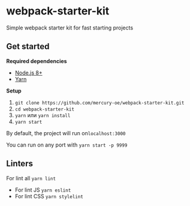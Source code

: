webpack-starter-kit
=========

Simple webpack starter kit for fast starting projects

Get started
----

**Required dependencies**
- [Node.js 8+](https://nodejs.org/en/)
- [Yarn](https://yarnpkg.com/lang/en/)

**Setup**
1. `git clone https://github.com/mercury-oe/webpack-starter-kit.git`
2. `cd webpack-starter-kit`
3. `yarn` или `yarn install`
4. `yarn start`

By default, the project will run on`localhost:3000` 

You can run on any port with `yarn start -p 9999`

Linters
----

For lint all `yarn lint`
  - For lint JS `yarn eslint`
  - For lint CSS `yarn stylelint`
